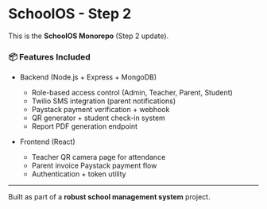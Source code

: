 # SchoolOS - Step 2

This is the **SchoolOS Monorepo** (Step 2 update).

### 📦 Features Included
- Backend (Node.js + Express + MongoDB)
  - Role-based access control (Admin, Teacher, Parent, Student)
  - Twilio SMS integration (parent notifications)
  - Paystack payment verification + webhook
  - QR generator + student check-in system
  - Report PDF generation endpoint

- Frontend (React)
  - Teacher QR camera page for attendance
  - Parent invoice Paystack payment flow
  - Authentication + token utility



---
Built as part of a **robust school management system** project.
